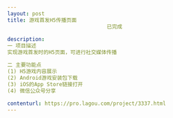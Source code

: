 ```yaml
---                
layout: post       
title: 游戏首发H5传播页面
                                已完成
           
description: 
一 项目描述
实现游戏首发时的H5页面，可进行社交媒体传播

二 主要功能点
(1) H5游戏内容展示
(2) Android游戏安装包下载
(3) iOS的App Store链接打开
(4) 微信公众号分享
     
contenturl: https://pro.lagou.com/project/3337.html      
---                 
```


